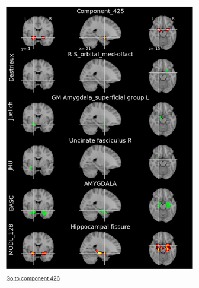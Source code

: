 


![425](preliminary/425.jpg "Component 425")

[Go to component 426](https://parietal-inria.github.io/MODL_atlas/1024/426 "Component 426")
